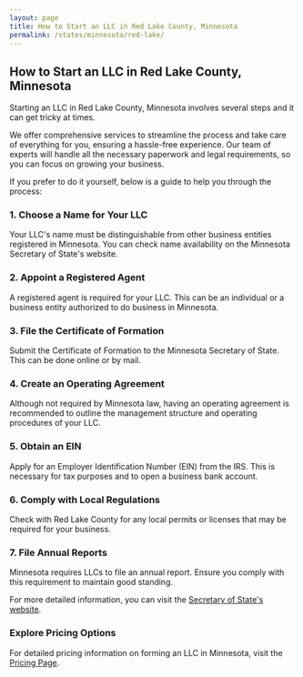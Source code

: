 ```yaml
---
layout: page
title: How to Start an LLC in Red Lake County, Minnesota
permalink: /states/minnesota/red-lake/
---
```


<h2>How to Start an LLC in Red Lake County, Minnesota</h2>

<p>Starting an LLC in Red Lake County, Minnesota involves several steps and it can get tricky at times.</p>

<p>We offer comprehensive services to streamline the process and take care of everything for you, ensuring a hassle-free experience. Our team of experts will handle all the necessary paperwork and legal requirements, so you can focus on growing your business.</p>

<p>If you prefer to do it yourself, below is a guide to help you through the process:</p>

<h3>1. Choose a Name for Your LLC</h3>
<p>Your LLC's name must be distinguishable from other business entities registered in Minnesota. You can check name availability on the Minnesota Secretary of State's website.</p>

<h3>2. Appoint a Registered Agent</h3>
<p>A registered agent is required for your LLC. This can be an individual or a business entity authorized to do business in Minnesota.</p>

<h3>3. File the Certificate of Formation</h3>
<p>Submit the Certificate of Formation to the Minnesota Secretary of State. This can be done online or by mail.</p>

<h3>4. Create an Operating Agreement</h3>
<p>Although not required by Minnesota law, having an operating agreement is recommended to outline the management structure and operating procedures of your LLC.</p>

<h3>5. Obtain an EIN</h3>
<p>Apply for an Employer Identification Number (EIN) from the IRS. This is necessary for tax purposes and to open a business bank account.</p>

<h3>6. Comply with Local Regulations</h3>
<p>Check with Red Lake County for any local permits or licenses that may be required for your business.</p>

<h3>7. File Annual Reports</h3>
<p>Minnesota requires LLCs to file an annual report. Ensure you comply with this requirement to maintain good standing.</p>

<p>For more detailed information, you can visit the <a href="https://www.sos.minnesota.gov/">Secretary of State's website</a>.</p>

<h3>Explore Pricing Options</h3>
<p>For detailed pricing information on forming an LLC in Minnesota, visit the <a href="{ '/new-pricing/' | relative_url }">Pricing Page</a>.</p>
